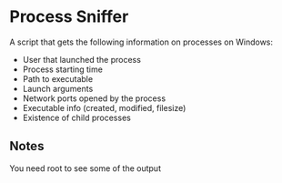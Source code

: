 Process Sniffer
===============

A script that gets the following information on processes on Windows:

* User that launched the process
* Process starting time
* Path to executable
* Launch arguments
* Network ports opened by the process
* Executable info (created, modified, filesize)
* Existence of child processes

Notes
-----

You need root to see some of the output
